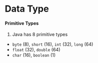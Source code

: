 # Data Type

#### Primitive Types
1. Java has 8 primitive types
  - `byte` (8), `short` (16), `int` (32), `long` (64)
  - `float` (32), `double` (64)
  - `char` (16), `boolean` (1)